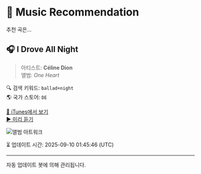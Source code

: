 
# 🎵 Music Recommendation

추천 곡은...

## 🎧 I Drove All Night  
> 아티스트: **Céline Dion**  
> 앨범: _One Heart_  

🔍 검색 키워드: `ballad+night`  
🌎 국가 스토어: `DE`

[🔗 iTunes에서 보기](https://music.apple.com/de/album/i-drove-all-night/201274869?i=201274887&uo=4)  
[▶️ 미리 듣기](https://audio-ssl.itunes.apple.com/itunes-assets/AudioPreview221/v4/de/e9/0a/dee90ad6-a3bd-b53f-09b4-e4d7bea48fef/mzaf_17303289435610193948.plus.aac.p.m4a)

![앨범 아트워크](https://is1-ssl.mzstatic.com/image/thumb/Music221/v4/e6/ee/51/e6ee5141-2dfd-3656-5c6e-e25a46cf85a4/696998718524.jpg/100x100bb.jpg)

⏳ 업데이트 시간: 2025-09-10 01:45:46 (UTC)

---
자동 업데이트 봇에 의해 관리됩니다.

